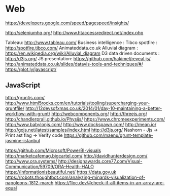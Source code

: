 # Web

https://developers.google.com/speed/pagespeed/insights/

http://seleniumhq.org/
http://www.htaccessredirect.net/index.php

Tableau: http://www.tableau.com/
Business intelligence : Tibco spotfire : http://spotfire.tibco.com/
Animateddata.co.uk
Alluvial diagram : https://en.wikipedia.org/wiki/Alluvial_diagram
D3 data driven documents : http://d3js.org/
JS presentation: https://github.com/hakimel/reveal.js/
http://animateddata.co.uk/slides/datavis-tools-and-techniques/#/
https://plot.ly/javascript/

## JavaScript
http://gruntjs.com/
http://www.html5rocks.com/en/tutorials/tooling/supercharging-your-gruntfile/
http://12devsofxmas.co.uk/2014/01/day-10-maintaining-a-better-workflow-with-grunt/
http://webcomponents.org/
http://threejs.org/
http://chandlerprall.github.io/Physijs/
https://www.chromeexperiments.com/
http://www.babylonjs.com/
http://www.dockspawn.com/
http://mean.io/
http://gojs.net/latest/samples/index.html
http://d3js.org/
Nashorn - Jjs -> Print ast flag -> Verify code
https://github.com/maenu/grunt-template-jasmine-istanbul

https://github.com/Microsoft/PowerBI-visuals
http://marketcafemag.bigcartel.com/
http://davidhunterdesign.com/
http://www.ora.systems/
http://designawards.core77.com/Visual-Communication/59709/ORA-Health-HALO
https://informationisbeautiful.net/
https://data.gov.uk
https://robots.thoughtbot.com/analyzing-minards-visualization-of-napoleons-1812-march
https://1loc.dev/#check-if-all-items-in-an-array-are-equal